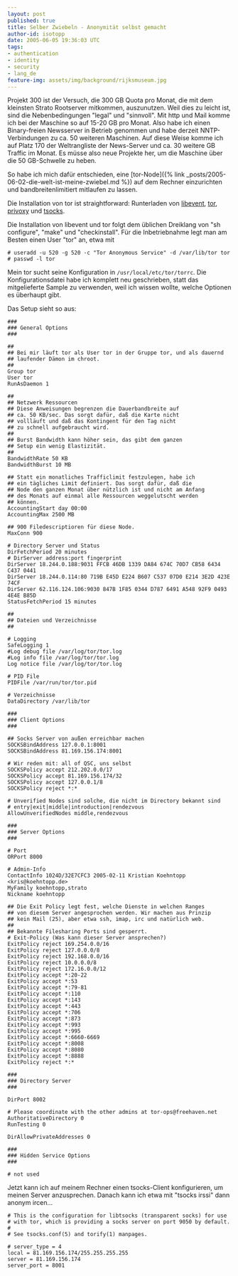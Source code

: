 ```yaml
---
layout: post
published: true
title: Selber Zwiebeln - Anonymität selbst gemacht
author-id: isotopp
date: 2005-06-05 19:36:03 UTC
tags:
- authentication
- identity
- security
- lang_de
feature-img: assets/img/background/rijksmuseum.jpg
---
```

Projekt 300 ist der Versuch, die 300 GB Quota pro Monat, die mit dem
kleinsten Strato Rootserver mitkommen, auszunutzen. Weil dies zu leicht ist,
sind die Nebenbedingungen "legal" und "sinnvoll". Mit http und Mail komme
ich bei der Maschine so auf 15-20 GB pro Monat. Also habe ich einen
Binary-freien Newsserver in Betrieb genommen und habe derzeit
NNTP-Verbindungen zu ca. 50 weiteren Maschinen. Auf diese Weise komme ich
auf Platz 170 der Weltrangliste der News-Server und ca. 30 weitere GB
Traffic im Monat. Es müsse also neue Projekte her, um die Maschine über die
50 GB-Schwelle zu heben.

So habe ich mich dafür entschieden, eine 
[tor-Node]({% link _posts/2005-06-02-die-welt-ist-meine-zwiebel.md %})
auf dem Rechner einzurichten und bandbreitenlimitiert mitlaufen zu lassen.

Die Installation von tor ist straightforward: Runterladen von 
[libevent](http://www.monkey.org/~provos/libevent/), 
[tor](http://tor.eff.org/download.html), 
[privoxy](http://sourceforge.net/project/showfiles.php?group_id=11118) und 
[tsocks](http://tsocks.sourceforge.net/download.php).

Die Installation von libevent und tor folgt dem üblichen Dreiklang von "sh
configure", "make" und "checkinstall". Für die Inbetriebnahme legt man am
Besten einen User "tor" an, etwa mit

```console
# useradd -u 520 -g 520 -c "Tor Anonymous Service" -d /var/lib/tor tor
# passwd -l tor
```


Mein tor sucht seine Konfiguration in `/usr/local/etc/tor/torrc`. Die
Konfigurationsdatei habe ich komplett neu geschrieben, statt das
mitgelieferte Sample zu verwenden, weil ich wissen wollte, welche Optionen
es überhaupt gibt.

Das Setup sieht so aus:

```console
###
### General Options
###

##
## Bei mir läuft tor als User tor in der Gruppe tor, und als dauernd
## laufender Dämon im chroot.
##
Group tor
User tor
RunAsDaemon 1

##
## Netzwerk Ressourcen
## Diese Anweisungen begrenzen die Dauerbandbreite auf
## ca. 50 KB/sec. Das sorgt dafür, daß die Karte nicht
## vollläuft und daß das Kontingent für den Tag nicht
## zu schnell aufgebraucht wird.
##
## Burst Bandwidth kann höher sein, das gibt dem ganzen
## Setup ein wenig Elastizität.
##
BandwidthRate 50 KB
BandwidthBurst 10 MB

## Statt ein monatliches Trafficlimit festzulegen, habe ich
## ein tägliches Limit definiert. Das sorgt dafür, daß die
## Node den ganzen Monat über nützlich ist und nicht am Anfang
## des Monats auf einmal alle Ressourcen weggelutscht werden
## können.
AccountingStart day 00:00
AccountingMax 2500 MB

## 900 Filedescriptioren für diese Node.
MaxConn 900

# Directory Server und Status
DirFetchPeriod 20 minutes
# DirServer address:port fingerprint
DirServer 18.244.0.188:9031 FFCB 46DB 1339 DA84 674C 70D7 CB58 6434 C437 0441
DirServer 18.244.0.114:80 719B E45D E224 B607 C537 07D0 E214 3E2D 423E 74CF
DirServer 62.116.124.106:9030 847B 1F85 0344 D787 6491 A548 92F9 0493 4E4E B85D
StatusFetchPeriod 15 minutes

##
## Dateien und Verzeichnisse
##

# Logging
SafeLogging 1
#Log debug file /var/log/tor/tor.log
#Log info file /var/log/tor/tor.log
Log notice file /var/log/tor/tor.log

# PID File
PIDFile /var/run/tor/tor.pid

# Verzeichnisse
DataDirectory /var/lib/tor

###
### Client Options
###

## Socks Server von außen erreichbar machen
SOCKSBindAddress 127.0.0.1:8001
SOCKSBindAddress 81.169.156.174:8001

# Wir reden mit: all of QSC, uns selbst
SOCKSPolicy accept 212.202.0.0/17
SOCKSPolicy accept 81.169.156.174/32
SOCKSPolicy accept 127.0.0.1/8
SOCKSPolicy reject *:*

# Unverified Nodes sind solche, die nicht im Directory bekannt sind
# entry|exit|middle|introduction|rendezvous
AllowUnverifiedNodes middle,rendezvous

###
### Server Options
###

# Port
ORPort 8000

# Admin-Info
ContactInfo 1024D/32E7CFC3 2005-02-11 Kristian Koehntopp <kris@koehntopp.de>
MyFamily koehntopp,strato
Nickname koehntopp

## Die Exit Policy legt fest, welche Dienste in welchen Ranges
## von diesem Server angesprochen werden. Wir machen aus Prinzip
## kein Mail (25), aber etwa ssh, imap, irc und natürlich web.
##
## Bekannte Filesharing Ports sind gesperrt.
# Exit-Policy (Was kann dieser Server ansprechen?)
ExitPolicy reject 169.254.0.0/16
ExitPolicy reject 127.0.0.0/8
ExitPolicy reject 192.168.0.0/16
ExitPolicy reject 10.0.0.0/8
ExitPolicy reject 172.16.0.0/12
ExitPolicy accept *:20-22
ExitPolicy accept *:53
ExitPolicy accept *:79-81
ExitPolicy accept *:110
ExitPolicy accept *:143
ExitPolicy accept *:443
ExitPolicy accept *:706
ExitPolicy accept *:873
ExitPolicy accept *:993
ExitPolicy accept *:995
ExitPolicy accept *:6660-6669
ExitPolicy accept *:8008
ExitPolicy accept *:8080
ExitPolicy accept *:8888
ExitPolicy reject *:*

###
### Directory Server
###

DirPort 8002

# Please coordinate with the other admins at tor-ops@freehaven.net
AuthoritativeDirectory 0
RunTesting 0

DirAllowPrivateAddresses 0

###
### Hidden Service Options
###

# not used
```

Jetzt kann ich auf meinem Rechner einen tsocks-Client konfigurieren, um
meinen Server anzusprechen. Danach kann ich etwa mit "tsocks irssi" dann
anonym ircen...

```console
# This is the configuration for libtsocks (transparent socks) for use
# with tor, which is providing a socks server on port 9050 by default.
#
# See tsocks.conf(5) and torify(1) manpages.

# server_type = 4
local = 81.169.156.174/255.255.255.255
server = 81.169.156.174
server_port = 8001
```
